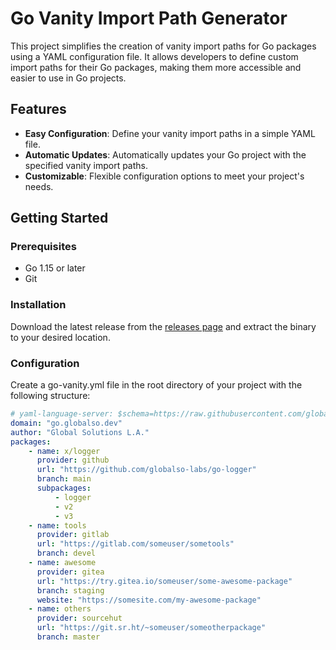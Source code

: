 # Go Vanity Import Path Generator

This project simplifies the creation of vanity import paths for Go packages 
using a YAML configuration file. It allows developers to define custom import
paths for their Go packages, making them more accessible and easier to use in
Go projects.

## Features

- **Easy Configuration**: Define your vanity import paths in a simple YAML file.
- **Automatic Updates**: Automatically updates your Go project with the specified
vanity import paths.
- **Customizable**: Flexible configuration options to meet your project's needs.

## Getting Started

### Prerequisites

- Go 1.15 or later
- Git

### Installation

Download the latest release from the 
[releases page](https://github.com/globalso-labs/go-vanity-generator/releases) 
and extract the binary to your desired location.

### Configuration
Create a go-vanity.yml file in the root directory of your project with the
following structure:

```yaml 
# yaml-language-server: $schema=https://raw.githubusercontent.com/globalso-labs/go-vanity/main/config.schema.json
domain: "go.globalso.dev"
author: "Global Solutions L.A."
packages:
	- name: x/logger
	  provider: github
	  url: "https://github.com/globalso-labs/go-logger"
	  branch: main
	  subpackages:
		  - logger
		  - v2
		  - v3
	- name: tools
	  provider: gitlab
	  url: "https://gitlab.com/someuser/sometools"
	  branch: devel
	- name: awesome
	  provider: gitea
	  url: "https://try.gitea.io/someuser/some-awesome-package"
	  branch: staging
	  website: "https://somesite.com/my-awesome-package"
	- name: others
	  provider: sourcehut
	  url: "https://git.sr.ht/~someuser/someotherpackage"
	  branch: master

```
